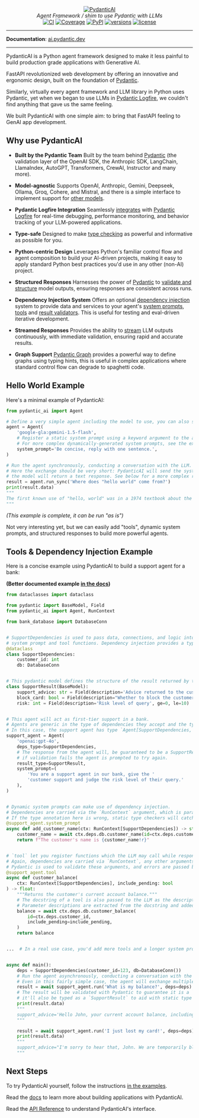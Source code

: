 <div align="center">
  <a href="https://ai.pydantic.dev/">
    <picture>
      <source media="(prefers-color-scheme: dark)" srcset="https://ai.pydantic.dev/img/pydantic-ai-dark.svg">
      <img src="https://ai.pydantic.dev/img/pydantic-ai-light.svg" alt="PydanticAI">
    </picture>
  </a>
</div>
<div align="center">
  <em>Agent Framework / shim to use Pydantic with LLMs</em>
</div>
<div align="center">
  <a href="https://github.com/pydantic/pydantic-ai/actions/workflows/ci.yml?query=branch%3Amain"><img src="https://github.com/pydantic/pydantic-ai/actions/workflows/ci.yml/badge.svg?event=push" alt="CI"></a>
  <a href="https://coverage-badge.samuelcolvin.workers.dev/redirect/pydantic/pydantic-ai"><img src="https://coverage-badge.samuelcolvin.workers.dev/pydantic/pydantic-ai.svg" alt="Coverage"></a>
  <a href="https://pypi.python.org/pypi/pydantic-ai"><img src="https://img.shields.io/pypi/v/pydantic-ai.svg" alt="PyPI"></a>
  <a href="https://github.com/pydantic/pydantic-ai"><img src="https://img.shields.io/pypi/pyversions/pydantic-ai.svg" alt="versions"></a>
  <a href="https://github.com/pydantic/pydantic-ai/blob/main/LICENSE"><img src="https://img.shields.io/github/license/pydantic/pydantic-ai.svg?v" alt="license"></a>
</div>

---

**Documentation**: [ai.pydantic.dev](https://ai.pydantic.dev/)

---

PydanticAI is a Python agent framework designed to make it less painful to build
production grade applications with Generative AI.

FastAPI revolutionized web development by offering an innovative and ergonomic
design, built on the foundation of [Pydantic](https://docs.pydantic.dev).

Similarly, virtually every agent framework and LLM library in Python uses
Pydantic, yet when we began to use LLMs in
[Pydantic Logfire](https://pydantic.dev/logfire), we couldn't find anything that
gave us the same feeling.

We built PydanticAI with one simple aim: to bring that FastAPI feeling to GenAI
app development.

## Why use PydanticAI

- **Built by the Pydantic Team** Built by the team behind
  [Pydantic](https://docs.pydantic.dev/latest/) (the validation layer of the
  OpenAI SDK, the Anthropic SDK, LangChain, LlamaIndex, AutoGPT, Transformers,
  CrewAI, Instructor and many more).

- **Model-agnostic** Supports OpenAI, Anthropic, Gemini, Deepseek, Ollama, Groq,
  Cohere, and Mistral, and there is a simple interface to implement support for
  [other models](https://ai.pydantic.dev/models/).

- **Pydantic Logfire Integration** Seamlessly
  [integrates](https://ai.pydantic.dev/logfire/) with
  [Pydantic Logfire](https://pydantic.dev/logfire) for real-time debugging,
  performance monitoring, and behavior tracking of your LLM-powered
  applications.

- **Type-safe** Designed to make
  [type checking](https://ai.pydantic.dev/agents/#static-type-checking) as
  powerful and informative as possible for you.

- **Python-centric Design** Leverages Python's familiar control flow and agent
  composition to build your AI-driven projects, making it easy to apply standard
  Python best practices you'd use in any other (non-AI) project.

- **Structured Responses** Harnesses the power of
  [Pydantic](https://docs.pydantic.dev/latest/) to
  [validate and structure](https://ai.pydantic.dev/results/#structured-result-validation)
  model outputs, ensuring responses are consistent across runs.

- **Dependency Injection System** Offers an optional
  [dependency injection](https://ai.pydantic.dev/dependencies/) system to
  provide data and services to your agent's
  [system prompts](https://ai.pydantic.dev/agents/#system-prompts),
  [tools](https://ai.pydantic.dev/tools/) and
  [result validators](https://ai.pydantic.dev/results/#result-validators-functions).
  This is useful for testing and eval-driven iterative development.

- **Streamed Responses** Provides the ability to
  [stream](https://ai.pydantic.dev/results/#streamed-results) LLM outputs
  continuously, with immediate validation, ensuring rapid and accurate results.

- **Graph Support** [Pydantic Graph](https://ai.pydantic.dev/graph) provides a
  powerful way to define graphs using typing hints, this is useful in complex
  applications where standard control flow can degrade to spaghetti code.

## Hello World Example

Here's a minimal example of PydanticAI:

```python
from pydantic_ai import Agent

# Define a very simple agent including the model to use, you can also set the model when running the agent.
agent = Agent(
    'google-gla:gemini-1.5-flash',
    # Register a static system prompt using a keyword argument to the agent.
    # For more complex dynamically-generated system prompts, see the example below.
    system_prompt='Be concise, reply with one sentence.',
)

# Run the agent synchronously, conducting a conversation with the LLM.
# Here the exchange should be very short: PydanticAI will send the system prompt and the user query to the LLM,
# the model will return a text response. See below for a more complex run.
result = agent.run_sync('Where does "hello world" come from?')
print(result.data)
"""
The first known use of "hello, world" was in a 1974 textbook about the C programming language.
"""
```

_(This example is complete, it can be run "as is")_

Not very interesting yet, but we can easily add "tools", dynamic system prompts,
and structured responses to build more powerful agents.

## Tools & Dependency Injection Example

Here is a concise example using PydanticAI to build a support agent for a bank:

**(Better documented example
[in the docs](https://ai.pydantic.dev/#tools-dependency-injection-example))**

```python
from dataclasses import dataclass

from pydantic import BaseModel, Field
from pydantic_ai import Agent, RunContext

from bank_database import DatabaseConn


# SupportDependencies is used to pass data, connections, and logic into the model that will be needed when running
# system prompt and tool functions. Dependency injection provides a type-safe way to customise the behavior of your agents.
@dataclass
class SupportDependencies:
    customer_id: int
    db: DatabaseConn


# This pydantic model defines the structure of the result returned by the agent.
class SupportResult(BaseModel):
    support_advice: str = Field(description='Advice returned to the customer')
    block_card: bool = Field(description="Whether to block the customer's card")
    risk: int = Field(description='Risk level of query', ge=0, le=10)


# This agent will act as first-tier support in a bank.
# Agents are generic in the type of dependencies they accept and the type of result they return.
# In this case, the support agent has type `Agent[SupportDependencies, SupportResult]`.
support_agent = Agent(
    'openai:gpt-4o',
    deps_type=SupportDependencies,
    # The response from the agent will, be guaranteed to be a SupportResult,
    # if validation fails the agent is prompted to try again.
    result_type=SupportResult,
    system_prompt=(
        'You are a support agent in our bank, give the '
        'customer support and judge the risk level of their query.'
    ),
)


# Dynamic system prompts can make use of dependency injection.
# Dependencies are carried via the `RunContext` argument, which is parameterized with the `deps_type` from above.
# If the type annotation here is wrong, static type checkers will catch it.
@support_agent.system_prompt
async def add_customer_name(ctx: RunContext[SupportDependencies]) -> str:
    customer_name = await ctx.deps.db.customer_name(id=ctx.deps.customer_id)
    return f"The customer's name is {customer_name!r}"


# `tool` let you register functions which the LLM may call while responding to a user.
# Again, dependencies are carried via `RunContext`, any other arguments become the tool schema passed to the LLM.
# Pydantic is used to validate these arguments, and errors are passed back to the LLM so it can retry.
@support_agent.tool
async def customer_balance(
    ctx: RunContext[SupportDependencies], include_pending: bool
) -> float:
    """Returns the customer's current account balance."""
    # The docstring of a tool is also passed to the LLM as the description of the tool.
    # Parameter descriptions are extracted from the docstring and added to the parameter schema sent to the LLM.
    balance = await ctx.deps.db.customer_balance(
        id=ctx.deps.customer_id,
        include_pending=include_pending,
    )
    return balance


...  # In a real use case, you'd add more tools and a longer system prompt


async def main():
    deps = SupportDependencies(customer_id=123, db=DatabaseConn())
    # Run the agent asynchronously, conducting a conversation with the LLM until a final response is reached.
    # Even in this fairly simple case, the agent will exchange multiple messages with the LLM as tools are called to retrieve a result.
    result = await support_agent.run('What is my balance?', deps=deps)
    # The result will be validated with Pydantic to guarantee it is a `SupportResult`, since the agent is generic,
    # it'll also be typed as a `SupportResult` to aid with static type checking.
    print(result.data)
    """
    support_advice='Hello John, your current account balance, including pending transactions, is $123.45.' block_card=False risk=1
    """

    result = await support_agent.run('I just lost my card!', deps=deps)
    print(result.data)
    """
    support_advice="I'm sorry to hear that, John. We are temporarily blocking your card to prevent unauthorized transactions." block_card=True risk=8
    """
```

## Next Steps

To try PydanticAI yourself, follow the instructions
[in the examples](https://ai.pydantic.dev/examples/).

Read the [docs](https://ai.pydantic.dev/agents/) to learn more about building
applications with PydanticAI.

Read the [API Reference](https://ai.pydantic.dev/api/agent/) to understand
PydanticAI's interface.
